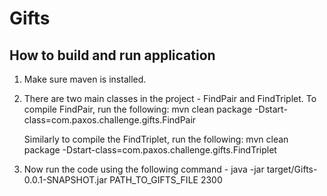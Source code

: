 #     Gifts

## How to build and run application
1) Make sure maven is installed.

2) There are two main classes in the project - FindPair and FindTriplet. To compile FindPair, run the following:
   mvn clean package -Dstart-class=com.paxos.challenge.gifts.FindPair

   Similarly to compile the FindTriplet, run the following:
   mvn clean package -Dstart-class=com.paxos.challenge.gifts.FindTriplet

3) Now run the code using the following command -
   java -jar target/Gifts-0.0.1-SNAPSHOT.jar PATH_TO_GIFTS_FILE 2300